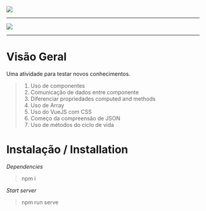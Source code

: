![](https://i.imgur.com/J2dtaA4.png)

<hr>

![](https://i.imgur.com/g48hupp.png)
<hr>

# Visão Geral

Uma atividade para testar novos conhecimentos.
>1. Uso de componentes
>2. Comunicação de dados entre componente
>3. Diferenciar propriedades computed and methods
>4. Uso de Array
>5. Uso do VueJS com CSS
>6. Começo da compreensão de JSON
>7. Uso de métodos do ciclo de vida

# Instalação / Installation

*Dependencies*
> npm i

*Start server*
> npm run serve
